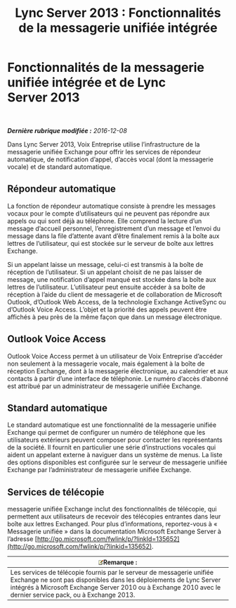 ﻿---
title: 'Lync Server 2013 : Fonctionnalités de la messagerie unifiée intégrée'
TOCTitle: Fonctionnalités de la messagerie unifiée intégrée et de Lync Server 2013
ms:assetid: 094f549d-fccc-43ab-9f39-6ddd18130915
ms:mtpsurl: https://technet.microsoft.com/fr-fr/library/Gg398144(v=OCS.15)
ms:contentKeyID: 49296195
ms.date: 12/10/2016
mtps_version: v=OCS.15
ms.translationtype: HT
---

# Fonctionnalités de la messagerie unifiée intégrée et de Lync Server 2013

 

_**Dernière rubrique modifiée :** 2016-12-08_

Dans Lync Server 2013, Voix Entreprise utilise l’infrastructure de la messagerie unifiée Exchange pour offrir les services de répondeur automatique, de notification d’appel, d’accès vocal (dont la messagerie vocale) et de standard automatique.

## Répondeur automatique

La fonction de répondeur automatique consiste à prendre les messages vocaux pour le compte d’utilisateurs qui ne peuvent pas répondre aux appels ou qui sont déjà au téléphone. Elle comprend la lecture d’un message d’accueil personnel, l’enregistrement d’un message et l’envoi du message dans la file d’attente avant d’être finalement remis à la boîte aux lettres de l’utilisateur, qui est stockée sur le serveur de boîte aux lettres Exchange.

Si un appelant laisse un message, celui-ci est transmis à la boîte de réception de l’utilisateur. Si un appelant choisit de ne pas laisser de message, une notification d’appel manqué est stockée dans la boîte aux lettres de l’utilisateur. L’utilisateur peut ensuite accéder à sa boîte de réception à l’aide du client de messagerie et de collaboration de Microsoft Outlook, d’Outlook Web Access, de la technologie Exchange ActiveSync ou d’Outlook Voice Access. L’objet et la priorité des appels peuvent être affichés à peu près de la même façon que dans un message électronique.

## Outlook Voice Access

Outlook Voice Access permet à un utilisateur de Voix Entreprise d’accéder non seulement à la messagerie vocale, mais également à la boîte de réception Exchange, dont à la messagerie électronique, au calendrier et aux contacts à partir d’une interface de téléphonie. Le numéro d’accès d’abonné est attribué par un administrateur de messagerie unifiée Exchange.

## Standard automatique

Le standard automatique est une fonctionnalité de la messagerie unifiée Exchange qui permet de configurer un numéro de téléphone que les utilisateurs extérieurs peuvent composer pour contacter les représentants de la société. Il fournit en particulier une série d’instructions vocales qui aident un appelant externe à naviguer dans un système de menus. La liste des options disponibles est configurée sur le serveur de messagerie unifiée Exchange par l’administrateur de messagerie unifiée Exchange.

## Services de télécopie

messagerie unifiée Exchange inclut des fonctionnalités de télécopie, qui permettent aux utilisateurs de recevoir des télécopies entrantes dans leur boîte aux lettres Exchanged. Pour plus d’informations, reportez-vous à « Messagerie unifiée » dans la documentation Microsoft Exchange Server à l’adresse [http://go.microsoft.com/fwlink/p/?linkId=135652](http://go.microsoft.com/fwlink/p/?linkid=135652).

<table>
<thead>
<tr class="header">
<th><img src="images/Gg398920.note(OCS.15).gif" title="note" alt="note" />Remarque :</th>
</tr>
</thead>
<tbody>
<tr class="odd">
<td>Les services de télécopie fournis par le serveur de messagerie unifiée Exchange ne sont pas disponibles dans les déploiements de Lync Server intégrés à Microsoft Exchange Server 2010 ou à Exchange 2010 avec le dernier service pack, ou à Exchange 2013.</td>
</tr>
</tbody>
</table>


